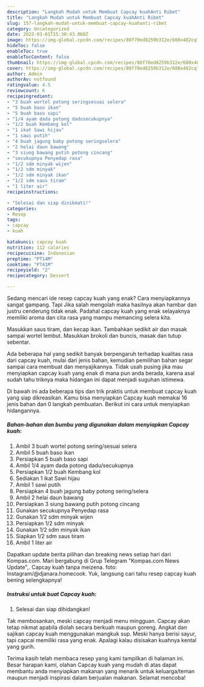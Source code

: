 ```yaml
---
description: "Langkah Mudah untuk Membuat Capcay kuahAnti Ribet"
title: "Langkah Mudah untuk Membuat Capcay kuahAnti Ribet"
slug: 157-langkah-mudah-untuk-membuat-capcay-kuahanti-ribet
category: Uncategorized
date: 2022-03-01T15:30:43.068Z
image: https://img-global.cpcdn.com/recipes/80f70ed8259b312e/680x482cq70/capcay-kuah-foto-resep-utama.jpg
hideToc: false
enableToc: true
enableTocContent: false
thumbnail: https://img-global.cpcdn.com/recipes/80f70ed8259b312e/680x482cq70/capcay-kuah-foto-resep-utama.jpg
cover: https://img-global.cpcdn.com/recipes/80f70ed8259b312e/680x482cq70/capcay-kuah-foto-resep-utama.jpg
author: Admin
authorAv: notfound
ratingvalue: 4.5
reviewcount: 6
recipeingredient:
- "3 buah wortel potong seringsesuai selera"
- "5 buah baso ikan"
- "5 buah baso sapi"
- "1/4 ayam dada potong dadusecukupnya"
- "1/2 buah Kembang kol"
- "1 ikat Sawi hijau"
- "1 sawi putih"
- "4 buah jagung baby potong seringselera"
- "2 helai daun bawang"
- "3 siung bawang putih potong cincang"
- "secukupnya Penyedap rasa"
- "1/2 sdm minyak wijen"
- "1/2 sdm minyak"
- "1/2 sdm minyak ikan"
- "1/2 sdm saus tiram"
- "1 liter air"
recipeinstructions:

- "Selesai dan siap dinikmati!"
categories:
- Resep
tags:
- capcay
- kuah

katakunci: capcay kuah 
nutrition: 112 calories
recipecuisine: Indonesian
preptime: "PT14M"
cooktime: "PT41M"
recipeyield: "2"
recipecategory: Dessert

---
```



Sedang mencari ide resep capcay kuah yang enak? Cara menyiapkannya sangat gampang. Tapi Jika salah mengolah maka hasilnya akan hambar dan justru cenderung tidak enak. Padahal capcay kuah yang enak selayaknya memiliki aroma dan cita rasa yang mampu memancing selera kita.


Masukkan saus tiram, dan kecap ikan. Tambahkan sedikit air dan masak sampai wortel lembut. Masukkan brokoli dan buncis, masak dan tutup sebentar.

Ada beberapa hal yang sedikit banyak berpengaruh terhadap kualitas rasa dari capcay kuah, mulai dari jenis bahan, kemudian pemilihan bahan segar sampai cara membuat dan menyajikannya. Tidak usah pusing jika mau menyiapkan capcay kuah yang enak di mana pun anda berada, karena asal sudah tahu triknya maka hidangan ini dapat menjadi suguhan istimewa.


Di bawah ini ada beberapa tips dan trik praktis untuk membuat capcay kuah yang siap dikreasikan. Kamu bisa menyiapkan Capcay kuah memakai 16 jenis bahan dan 0 langkah pembuatan. Berikut ini cara untuk menyiapkan hidangannya.

<!--inarticleads1-->

##### Bahan-bahan dan bumbu yang digunakan dalam menyiapkan Capcay kuah:

1. Ambil 3 buah wortel potong sering/sesuai selera
1. Ambil 5 buah baso ikan
1. Persiapkan 5 buah baso sapi
1. Ambil 1/4 ayam dada potong dadu/secukupnya
1. Persiapkan 1/2 buah Kembang kol
1. Sediakan 1 ikat Sawi hijau
1. Ambil 1 sawi putih
1. Persiapkan 4 buah jagung baby potong sering/selera
1. Ambil 2 helai daun bawang
1. Persiapkan 3 siung bawang putih potong cincang
1. Gunakan secukupnya Penyedap rasa
1. Gunakan 1/2 sdm minyak wijen
1. Persiapkan 1/2 sdm minyak
1. Gunakan 1/2 sdm minyak ikan
1. Siapkan 1/2 sdm saus tiram
1. Ambil 1 liter air


Dapatkan update berita pilihan dan breaking news setiap hari dari Kompas.com. Mari bergabung di Grup Telegram &#34;Kompas.com News Update&#34;,. Capcay kuah tanpa meizena. foto: Instagram/@djanara.homecook. Yuk, langsung cari tahu resep capcay kuah bening selengkapnya! 

<!--inarticleads2-->

##### Instruksi untuk buat Capcay kuah:


1. Selesai dan siap dihidangkan!

Tak membosankan, meski capcay menjadi menu mingguan. Capcay akan tetap nikmat apabila diolah secara berkuah maupun goreng. Angkat dan sajikan capcay kuah menggunakan mangkuk sup. Meski hanya berisi sayur, tapi capcai memiliki rasa yang enak. Apalagi kalau disisakan kuahnya kental yang gurih. 

Terima kasih telah membaca resep yang kami tampilkan di halaman ini. Besar harapan kami, olahan Capcay kuah yang mudah di atas dapat membantu anda menyiapkan makanan yang menarik untuk keluarga/teman maupun menjadi inspirasi dalam berjualan makanan. Selamat mencoba!

